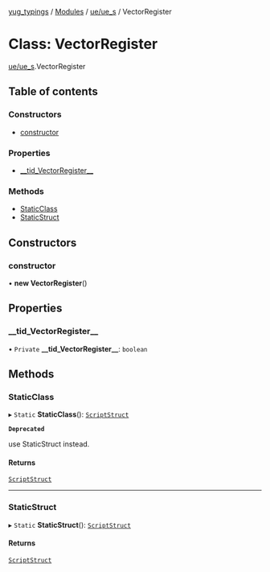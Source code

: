 [yug_typings](../README.md) / [Modules](../modules.md) / [ue/ue\_s](../modules/ue_ue_s.md) / VectorRegister

# Class: VectorRegister

[ue/ue_s](../modules/ue_ue_s.md).VectorRegister

## Table of contents

### Constructors

- [constructor](ue_ue_s.VectorRegister.md#constructor)

### Properties

- [\_\_tid\_VectorRegister\_\_](ue_ue_s.VectorRegister.md#__tid_vectorregister__)

### Methods

- [StaticClass](ue_ue_s.VectorRegister.md#staticclass)
- [StaticStruct](ue_ue_s.VectorRegister.md#staticstruct)

## Constructors

### constructor

• **new VectorRegister**()

## Properties

### \_\_tid\_VectorRegister\_\_

• `Private` **\_\_tid\_VectorRegister\_\_**: `boolean`

## Methods

### StaticClass

▸ `Static` **StaticClass**(): [`ScriptStruct`](ue_ue.ScriptStruct.md)

**`Deprecated`**

use StaticStruct instead.

#### Returns

[`ScriptStruct`](ue_ue.ScriptStruct.md)

___

### StaticStruct

▸ `Static` **StaticStruct**(): [`ScriptStruct`](ue_ue.ScriptStruct.md)

#### Returns

[`ScriptStruct`](ue_ue.ScriptStruct.md)
